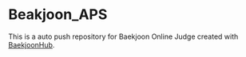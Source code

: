 # Beakjoon_APS
This is a auto push repository for Baekjoon Online Judge created with [BaekjoonHub](https://github.com/BaekjoonHub/BaekjoonHub).
